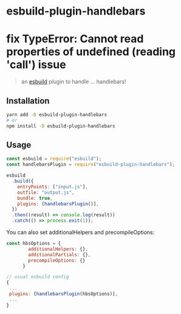 # esbuild-plugin-handlebars

# fix  TypeError: Cannot read properties of undefined (reading 'call') issue

> an [esbuild](https://github.com/evanw/esbuild) plugin to handle ... handlebars!

## Installation

```bash
yarn add -D esbuild-plugin-handlebars
# or
npm install -D esbuild-plugin-handlebars
```

## Usage

```js
const esbuild = require("esbuild");
const handlebarsPlugin = require("esbuild-plugin-handlebars");

esbuild
  .build({
    entryPoints: ["input.js"],
    outfile: "output.js",
    bundle: true,
    plugins: [handlebarsPlugin()],
  })
  .then((result) => console.log(result))
  .catch(() => process.exit(1));
```

You can also set additionalHelpers and precompileOptions:

```js
const hbsOptions = {
        additionalHelpers: {},
        additionalPartials: {},
        precompileOptions: {}
      }

// usual esbuild config
{
 ...
 plugins: [handlebarsPlugin(hbsOptions)],
 ...
}

```
